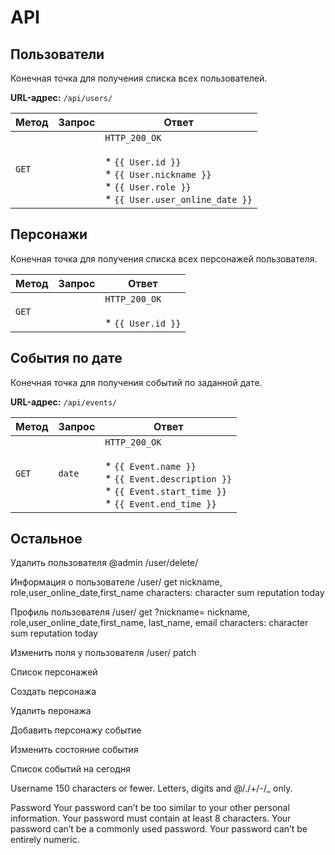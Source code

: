 # API

## Пользователи

Конечная точка для получения списка всех пользователей.

**URL-адрес:** `/api/users/`

|  Метод | Запрос  | Ответ | 
|---|---|---|
|  `GET` |   |  `HTTP_200_OK` <BR><BR>* `{{ User.id }}`<BR>* `{{ User.nickname }}`<BR>* `{{ User.role }}`<BR>* `{{ User.user_online_date }}`|

## Персонажи

Конечная точка для получения списка всех персонажей пользователя.

|  Метод | Запрос  | Ответ | 
|---|---|---|
|  `GET` |   |  `HTTP_200_OK` <BR><BR>* `{{ User.id }}`|

## События по дате

Конечная точка для получения событий по заданной дате.

**URL-адрес:** `/api/events/`

|  Метод | Запрос  | Ответ | 
|---|---|---|
|  `GET` | `date`  |  `HTTP_200_OK`<BR><BR> * `{{ Event.name }}`<BR> * `{{ Event.description }}`<BR> * `{{ Event.start_time }}`<BR> * `{{ Event.end_time }}` |

## Остальное

Удалить пользователя
@admin
/user/delete/<id>

Информация о пользователе
/user/<id>
get
nickname, role,user_online_date,first_name
characters:
  character
sum reputation today

Профиль пользователя
/user/
get
?nickname=
nickname, role,user_online_date,first_name, last_name, email
characters:
  character
sum reputation today

Изменить поля у пользователя
/user/<id>
patch


Список персонажей

Создать персонажа

Удалить перонажа

Добавить персонажу событие

Изменить состояние события

Список событий на сегодня


Username
150 characters or fewer. Letters, digits and @/./+/-/_ only.

Password
Your password can’t be too similar to your other personal information.
Your password must contain at least 8 characters.
Your password can’t be a commonly used password.
Your password can’t be entirely numeric.
